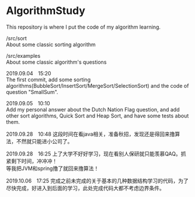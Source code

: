 # AlgorithmStudy
This repository is where I put the code of my algorithm learning.

/src/sort  
About some classic sorting algorithm

/src/examples  
About some classic algorithm's questions

2019.09.04&emsp;15:20  
The first commit, add some sorting algorithms(BubbleSort/InsertSort/MergeSort/SelectionSort) and the code of question "SmallSum".  

2019.09.05&emsp;10:10  
Add my personal answer about the Dutch Nation Flag question, and add other sort algorithms, Quick Sort and Heap Sort, and have some tests about them.  

2019.09.28&emsp;10:48
这段时间在看java相关，准备秋招，发现还是得回来撸算法，不然就只能进小公司了。  

2019.09.28&emsp;16:25
上了大学不好好学习，现在看别人保研就只能羡慕QAQ。抓紧剩下时间，冲冲冲！  
等我把JVM和spring撸了就回来撸算法！    

2019.10.06&emsp;17:25
完成之前未完成的关于基本的几种数据结构学习的代码，为了尽快完成，好进入到后面的学习，此处完成代码大都不考虑边界条件。  



